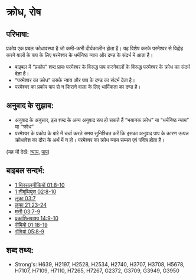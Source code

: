 # क्रोध, रोष #

## परिभाषा: ##

प्रकोप एक प्रबल क्रोधावस्था है जो कभी-कभी दीर्घकालीन होता है। यह विशेष करके परमेश्वर से विद्रोह करने वालों के पाप के लिए परमेश्वर के धर्मनिष्ठ न्याय और दण्ड के संदर्भ में आता है।

* बाइबल में “प्रकोप” शब्द प्रायः परमेश्वर के विरूद्ध पाप करनेवालों के विरूद्ध परमेश्वर के क्रोध का संदर्भ देता है।
* “परमेश्वर का क्रोध” उसके न्याय और पाप के दण्ड का संदर्भ देता है।
* परमेश्वर का प्रकोप पाप से न फिराने वाला के लिए धार्मिकता का दण्ड है।

## अनुवाद के सुझाव: ##

* अनुवाद के अनुसार, इस शब्द के अन्य अनुवाद रूप हो सकते हैं “भयानक क्रोध” या “धर्मनिष्ठ न्याय” या “क्रोध”
* परमेश्वर के प्रकोप के बारे में चर्चा करते समय सुनिश्चित करें कि इसका अनुवाद पाप के कारण उत्पन्न क्रोधावेश का दौरा के अर्थ में न हो। परमेश्वर का क्रोध न्याय सम्मत एवं पवित्र होता है।

(यह भी देखें: [न्याय](../kt/judge.md), [पाप](../kt/sin.md))

## बाइबल सन्दर्भ: ##

* [1 थिस्सलुनीकियों 01:8-10](rc://en/tn/help/1th/01/08)
* [1 तीमुथियुस 02:8-10](rc://en/tn/help/1ti/02/08)
* [लूका 03:7](rc://en/tn/help/luk/03/07)
* [लूका 21:23-24](rc://en/tn/help/luk/21/23)
* [मत्ती 03:7-9](rc://en/tn/help/mat/03/07)
* [प्रकाशितवाक्य 14:9-10](rc://en/tn/help/rev/14/09)
* [रोमियो 01:18-19](rc://en/tn/help/rom/01/18)
* [रोमियो 05:8-9](rc://en/tn/help/rom/05/08)

## शब्द तथ्य: ##

* Strong's: H639, H2197, H2528, H2534, H2740, H3707, H3708, H5678, H7107, H7109, H7110, H7265, H7267, G2372, G3709, G3949, G3950
